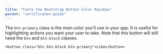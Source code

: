 ```yaml
---
title: "Taste the Bootstrap Button Color Rainbow"
parent: "certificates-guide"
---
```


The `btn-primary` class is the main color you'll use in your app. It is useful for highlighting actions you want your user to take. Note that this button will still need the `btn` and `btn-block` classes.

    <button class="btn btn-block btn-primary">Like</button>

